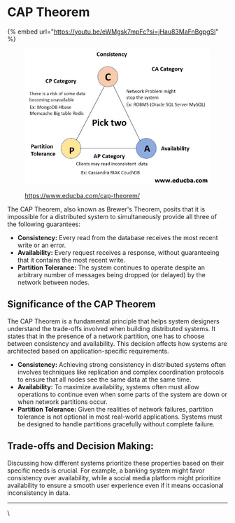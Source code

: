 # CAP Theorem

{% embed url="https://youtu.be/eWMgsk7mpFc?si=jHau83MaFnBgpgSl" %}

<figure><img src="../../../.gitbook/assets/image (93).png" alt=""><figcaption><p><a href="https://www.educba.com/cap-theorem/">https://www.educba.com/cap-theorem/</a></p></figcaption></figure>

The CAP Theorem, also known as Brewer's Theorem, posits that it is impossible for a distributed system to simultaneously provide all three of the following guarantees:

* **Consistency:** Every read from the database receives the most recent write or an error.
* **Availability:** Every request receives a response, without guaranteeing that it contains the most recent write.
* **Partition Tolerance:** The system continues to operate despite an arbitrary number of messages being dropped (or delayed) by the network between nodes.

## **Significance of the CAP Theorem**

The CAP Theorem is a fundamental principle that helps system designers understand the trade-offs involved when building distributed systems. It states that in the presence of a network partition, one has to choose between consistency and availability. This decision affects how systems are architected based on application-specific requirements.

* **Consistency:** Achieving strong consistency in distributed systems often involves techniques like replication and complex coordination protocols to ensure that all nodes see the same data at the same time.
* **Availability:** To maximize availability, systems often must allow operations to continue even when some parts of the system are down or when network partitions occur.
* **Partition Tolerance:** Given the realities of network failures, partition tolerance is not optional in most real-world applications. Systems must be designed to handle partitions gracefully without complete failure.

## **Trade-offs and Decision Making:**

Discussing how different systems prioritize these properties based on their specific needs is crucial. For example, a banking system might favor consistency over availability, while a social media platform might prioritize availability to ensure a smooth user experience even if it means occasional inconsistency in data.

***

\
